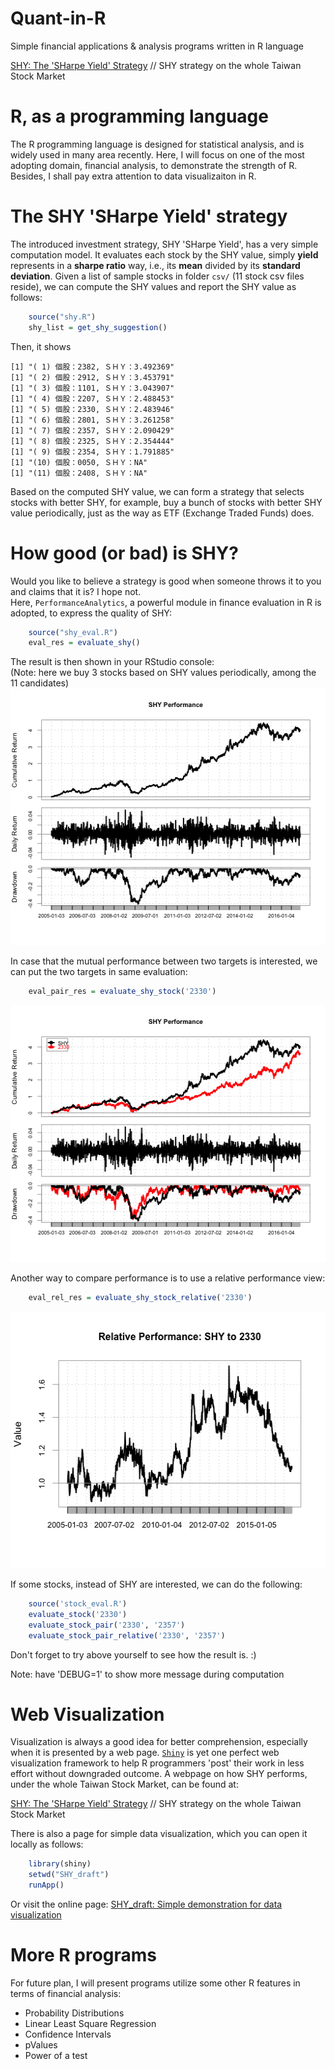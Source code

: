 # Quant-in-R
Simple financial applications &amp; analysis programs written in R language   
  
<a href='https://rkan.shinyapps.io/SHYE/'>SHY: The 'SHarpe Yield' Strategy</a> // SHY strategy on the whole Taiwan Stock Market

# R, as a programming language
The R programming language is designed for statistical analysis, and is widely used in many area recently. Here, I will focus on one of the most adopting domain, financial analysis, to demonstrate the strength of R.  Besides, I shall pay extra attention to data visualizaiton in R.  

# The SHY 'SHarpe Yield' strategy
The introduced investment strategy, SHY 'SHarpe Yield', has a very simple computation model. It evaluates each stock by the SHY value, simply **yield** represents in a **sharpe ratio** way, i.e., its **mean** divided by its **standard deviation**. Given a list of sample stocks in folder `csv/` (11 stock csv files reside), we can compute the SHY values and report the SHY value as follows:  

```r
    source("shy.R")
    shy_list = get_shy_suggestion()
```

Then, it shows
```
[1] "( 1) 個股：2382, ＳＨＹ：3.492369"
[1] "( 2) 個股：2912, ＳＨＹ：3.453791"
[1] "( 3) 個股：1101, ＳＨＹ：3.043907"
[1] "( 4) 個股：2207, ＳＨＹ：2.488453"
[1] "( 5) 個股：2330, ＳＨＹ：2.483946"
[1] "( 6) 個股：2801, ＳＨＹ：3.261258"
[1] "( 7) 個股：2357, ＳＨＹ：2.090429"
[1] "( 8) 個股：2325, ＳＨＹ：2.354444"
[1] "( 9) 個股：2354, ＳＨＹ：1.791885"
[1] "(10) 個股：0050, ＳＨＹ：NA"
[1] "(11) 個股：2408, ＳＨＹ：NA"
```

Based on the computed SHY value, we can form a strategy that selects stocks with better SHY, for example, buy a bunch of stocks with better SHY value periodically, just as the way as ETF (Exchange Traded Funds) does.

# How good (or bad) is SHY? 
Would you like to believe a strategy is good when someone throws it to you and claims that it is? I hope not.  
Here, `PerformanceAnalytics`, a powerful module in finance evaluation in R is adopted, to express the quality of SHY:  
```r
    source("shy_eval.R")
    eval_res = evaluate_shy()
```
The result is then shown in your RStudio console:  
(Note: here we buy 3 stocks based on SHY values periodically, among the 11 candidates)  
<a href="https://raw.githubusercontent.com/r-kan/r-kan.github.io/master/images/Quant-in-R/shy_perf.png" target="_blank"><img border="0" alt="show multiple yield values" src="https://raw.githubusercontent.com/r-kan/r-kan.github.io/master/images/Quant-in-R/shy_perf.png" width="515" height="411"></a>


In case that the mutual performance between two targets is interested, we can put the two targets in same evaluation:
```r
    eval_pair_res = evaluate_shy_stock('2330')
```
<a href="https://raw.githubusercontent.com/r-kan/r-kan.github.io/master/images/Quant-in-R/shy_2330_perf.png" target="_blank"><img border="0" alt="show multiple yield values" src="https://raw.githubusercontent.com/r-kan/r-kan.github.io/master/images/Quant-in-R/shy_2330_perf.png" width="515" height="411"></a>


Another way to compare performance is to use a relative performance view:
```r
    eval_rel_res = evaluate_shy_stock_relative('2330')
```
<a href="https://raw.githubusercontent.com/r-kan/r-kan.github.io/master/images/Quant-in-R/shy_2330_perf_rel.png" target="_blank"><img border="0" alt="show multiple yield values" src="https://raw.githubusercontent.com/r-kan/r-kan.github.io/master/images/Quant-in-R/shy_2330_perf_rel.png" width="515" height="411"></a>

If some stocks, instead of SHY are interested, we can do the following:
```r
    source('stock_eval.R')
    evaluate_stock('2330')
    evaluate_stock_pair('2330', '2357')
    evaluate_stock_pair_relative('2330', '2357')
```

Don't forget to try above yourself to see how the result is. :)

Note: have 'DEBUG=1' to show more message during computation  

# Web Visualization

Visualization is always a good idea for better comprehension, especially when it is presented by a web page. <a href='https://github.com/rstudio/shiny'>`Shiny`</a> is yet one perfect web visualization framework to help R programmers 'post' their work in less effort without downgraded outcome. A webpage on how SHY performs, under the whole Taiwan Stock Market, can be found at:

<a href='https://rkan.shinyapps.io/SHYE/'>SHY: The 'SHarpe Yield' Strategy</a> // SHY strategy on the whole Taiwan Stock Market

There is also a page for simple data visualization, which you can open it locally as follows:
```r
    library(shiny)
    setwd("SHY_draft")
    runApp()
```

Or visit the online page:
<a href='https://rkan.shinyapps.io/SHY_draft/'>SHY_draft: Simple demonstration for data visualization</a>


# More R programs
For future plan, I will present programs utilize some other R features in terms of financial analysis:  
* Probability Distributions
* Linear Least Square Regression
* Confidence Intervals
* pValues
* Power of a test
